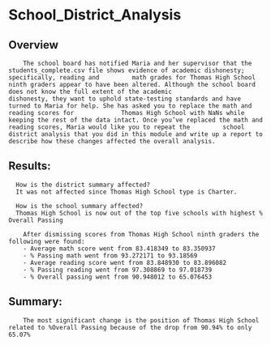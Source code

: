 # School_District_Analysis

   ## Overview
        The school board has notified Maria and her supervisor that the students_complete.csv file shows evidence of academic dishonesty; specifically, reading and         math grades for Thomas High School ninth graders appear to have been altered. Although the school board does not know the full extent of the academic               dishonesty, they want to uphold state-testing standards and have turned to Maria for help. She has asked you to replace the math and reading scores for             Thomas High School with NaNs while keeping the rest of the data intact. Once you’ve replaced the math and reading scores, Maria would like you to repeat the         school district analysis that you did in this module and write up a report to describe how these changes affected the overall analysis.

   ## Results:
      How is the district summary affected?
      It was not affected since Thomas High School type is Charter.
      
      How is the school summary affected?
      Thomas High School is now out of the top five schools with highest % Overall Passing
      
        After dismissing scores from Thomas High School ninth graders the following were found:
        - Average math score went from 83.418349 to 83.350937
        - % Passing math went from 93.272171 to 93.18569
        - Average reading score went from 83.848930 to 83.896082
        - % Passing reading went from 97.308869 to 97.018739
        - % Overall passing went from 90.948012 to 65.076453

   ## Summary:
        The most significant change is the position of Thomas High School related to %Overall Passing because of the drop from 90.94% to only 65.07%
        
        
